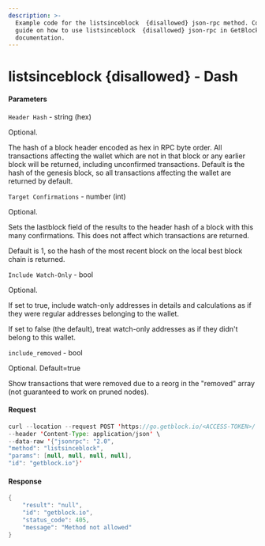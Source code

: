 ```yaml
---
description: >-
  Example code for the listsinceblock  {disallowed} json-rpc method. Сomplete
  guide on how to use listsinceblock  {disallowed} json-rpc in GetBlock.io Web3
  documentation.
---
```


# listsinceblock {disallowed} - Dash

#### Parameters

`Header Hash` - string (hex)

Optional.

The hash of a block header encoded as hex in RPC byte order. All transactions affecting the wallet which are not in that block or any earlier block will be returned, including unconfirmed transactions. Default is the hash of the genesis block, so all transactions affecting the wallet are returned by default.

`Target Confirmations` - number (int)

Optional.

Sets the lastblock field of the results to the header hash of a block with this many confirmations. This does not affect which transactions are returned.

Default is 1, so the hash of the most recent block on the local best block chain is returned.

`Include Watch-Only` - bool

Optional.

If set to true, include watch-only addresses in details and calculations as if they were regular addresses belonging to the wallet.

If set to false (the default), treat watch-only addresses as if they didn't belong to this wallet.

`include_removed` - bool

Optional. Default=true

Show transactions that were removed due to a reorg in the "removed" array (not guaranteed to work on pruned nodes).

#### Request

```java
curl --location --request POST 'https://go.getblock.io/<ACCESS-TOKEN>/' \
--header 'Content-Type: application/json' \
--data-raw '{"jsonrpc": "2.0",
"method": "listsinceblock",
"params": [null, null, null, null],
"id": "getblock.io"}'
```

#### Response

```java
{
    "result": "null",
    "id": "getblock.io",
    "status_code": 405,
    "message": "Method not allowed"
}
```

